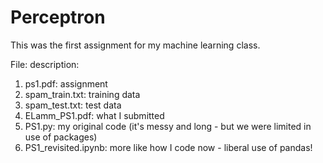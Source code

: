 # Perceptron

This was the first assignment for my machine learning class. 

File: description:
1. ps1.pdf: assignment
2. spam_train.txt: training data
3. spam_test.txt: test data
4. ELamm_PS1.pdf: what I submitted
5. PS1.py: my original code (it's messy and long - but we were limited in use of packages)
6. PS1_revisited.ipynb: more like how I code now - liberal use of pandas!

